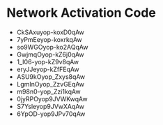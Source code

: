 # Network Activation Code
* CkSAxuyop-koxD0qAw
* 7yPmEeyop-koxrkqAw
* so9WGOyop-ko2AQqAw
* GwjmqOyop-kZ6j0qAw
* 1_I06-yop-kZ9v8qAw
* eryJJeyop-kZfFEqAw
* ASU9kOyop_Zxys8qAw
* LgmInOyop_ZzvGEqAw
* m98n0-yop_Zzi1kqAw
* 0jyRPOyop9JVWKwqAw
* S7Ysleyop9JVwXAqAw
* 6YpOD-yop9JPv70qAw